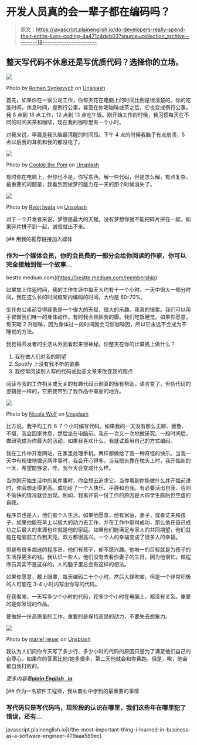 # 开发人员真的会一辈子都在编码吗？

> 原文：<https://javascript.plainenglish.io/do-developers-really-spend-their-entire-lives-coding-4a471c4deb03?source=collection_archive---------18----------------------->

## 整天写代码不休息还是写优质代码？选择你的立场。

![](img/a5c80a69f4cee857f3b07aa059e719bd.png)

Photo by [Roman Synkevych](https://unsplash.com/@synkevych?utm_source=medium&utm_medium=referral) on [Unsplash](https://unsplash.com?utm_source=medium&utm_medium=referral)

首先，如果你在一家公司工作，你每天花在电脑上的时间比例是很清楚的。你的吃饭时间，休息时间，是例行公事，甚至在你喝咖啡或茶之后，它也变成例行公事。我 8 点到 18 点工作，12 点到 13 点吃午饭。刚开始工作的时候，我习惯每天在不同的时间买茶和咖啡，现在我的咖啡里有一个小时。

对我来说，早晨是我头脑最清醒的时间段。下午 4 点的时候我脑子有点崩溃，5 点以后我的耳机和我的都没电了。

![](img/6603bfeb0f3a76664f9cfe99621102a3.png)

Photo by [Cookie the Pom](https://unsplash.com/@cookiethepom?utm_source=medium&utm_medium=referral) on [Unsplash](https://unsplash.com?utm_source=medium&utm_medium=referral)

有时你在电脑上，但你也不是。你写东西，解一些代码，但是怎么解，有点复杂。最重要的问题是，我看到我做梦的能力在一天的那个时候消失了。

![](img/75bb1faf1cde7f2180c7d770a71a1813.png)

Photo by [Ryoji Iwata](https://unsplash.com/@ryoji__iwata?utm_source=medium&utm_medium=referral) on [Unsplash](https://unsplash.com?utm_source=medium&utm_medium=referral)

对于一个开发者来说，梦想是最大的天赋。没有梦想你就不能把碎片拼在一起，如果碎片拼不到一起，诚信就出不来。

[](https://bestte.medium.com/membership) [## 用我的推荐链接加入媒体

### 作为一个媒体会员，你的会员费的一部分会给你阅读的作家，你可以完全接触到每一个故事…

bestte.medium.com](https://bestte.medium.com/membership) 

如果加上往返时间，我的工作生涯中每天大约有十一个小时。一天中很大一部分时间，我在这么长的时间框架内编码的时间，大约是 60–70%。

坐在办公桌前变得疲惫是一个很大的天赋，很大的乐趣。我真的很累。我们可以用手臂做我们唯一的身体动作，有时我会摇摇我的脚。我们吃饭睡觉。如果你愿意，每天喝 2 升咖啡，因为身体过一段时间就会习惯咖啡因，所以它永远不会成为不睡觉的方法。

我觉得开发者的生活从外面看起来很神秘。你整天在你的计算机上做什么？

1.  我在做人们对我的期望
2.  Spotify 上没有我不听的歌曲
3.  我经常阅读别人写的代码或励志文章来改变我的观点

阅读与我的工作相关或无关的有趣代码示例真的很有帮助。语言变了，但伪代码的逻辑是一样的，它把我带到了我作品中美丽的地方。

![](img/87ab45ae007e7d022378c978f4a60a3b.png)

Photo by [Nicole Wolf](https://unsplash.com/@joeel56?utm_source=medium&utm_medium=referral) on [Unsplash](https://unsplash.com?utm_source=medium&utm_medium=referral)

比方说，我平均工作 6-7 个小时编写代码。如果我的一天没有那么无聊、疲惫、不堪，我会回家休息，然后坐在电脑前。我在一次又一次地做研究。一段时间后，做研究成为你最大的活动。如果我喜欢什么，我就试着用自己的方式编码。

我在工作中开发网站，在家里处理手机。两样都做给了我一种奇怪的快乐。当我一天中有规律地做这两件事时，我会开心得多。当我把头靠在枕头上时，我开始新的一天，希望能够说，哇，我今天会变成什么样。

当你刚开始生活中的某件事时，你会想去追求它。当你看到你能做什么并开始前进时，你会想走得更高。成功给了一个人快乐、平静和自我。有必要活出自我，否则不愉快的情况就会出现。例如，我离开前一份工作的原因是大四学生膨胀但空虚的自我。

程序员也是人，他们有个人生活。如果他愿意，他有家庭，妻子，或者丈夫和孩子。如果他能在早上以极大的动力去工作，并在工作中取得成功，那么他在自己成功之后最大的来源也许就是他的家庭。如果他们能满足与家人的共同期望，他们就能在电脑前工作到天亮。双方都很高兴。一个人的幸福变成了很多人的幸福。

但是有很多痴迷的程序员，他们有孩子，却不感兴趣。他唯一的目标就是为孩子的生活挣更多的钱。我认识一些人，他们没有去看你妻子的生日，因为他很忙。做程序员其实不是这样的。人的脑子里总会有这样的想法。

如果你愿意，戴上眼罩，每天编码二十个小时，然后大肆吹嘘。但是一个非常积极的人可能在 3-4 小时内写出你写的代码。

在我看来，一天写多少个小时的代码，花多少个小时在电脑上，都没有关系。重要的是你发现的作品。

要做好一份高质量的工作，重要的是保持高昂的动力，不要失去想象力。

![](img/7509181c434b3c8b46381d98e4870c4a.png)

Photo by [mariel reiser](https://unsplash.com/@mailinr?utm_source=medium&utm_medium=referral) on [Unsplash](https://unsplash.com?utm_source=medium&utm_medium=referral)

我认为人们问你今天写了多少行、多少小时的代码的原因只是为了满足他们自己的自尊心。如果你的答案比他/她多很多，第二天他就会和你赛跑。但是，唉，他会被自我打败的。

*更多内容看*[***plain English . io***](http://plainenglish.io/)

[](/the-most-important-thing-i-learned-in-business-as-a-software-engineer-479aaa589ec) [## 作为一名软件工程师，我从商业中学到的最重要的事情

### 写代码只是写代码吗，现阶段的认识在哪里，我们这些年在哪里犯了错误，还有…

javascript.plainenglish.io](/the-most-important-thing-i-learned-in-business-as-a-software-engineer-479aaa589ec)